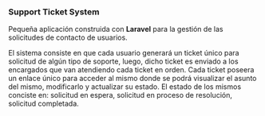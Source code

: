 ### Support Ticket System

Pequeña aplicación construida con **Laravel** para la gestión de las solicitudes de contacto de usuarios.

El sistema consiste en que cada usuario generará un ticket único para solicitud de algún tipo de soporte, luego, dicho ticket es enviado a los encargados que van atendiendo cada ticket en orden. Cada ticket poseera un enlace único para acceder al mismo donde se podrá visualizar el asunto del mismo, modificarlo y actualizar su estado. El estado de los mismos conciste en: solicitud en espera, solicitud en proceso de  resolución, solicitud completada.